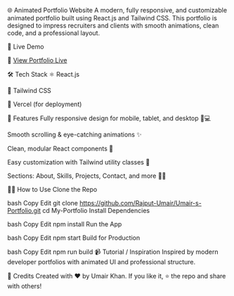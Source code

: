 🌐 Animated Portfolio Website
A modern, fully responsive, and customizable animated portfolio built using React.js and Tailwind CSS.
This portfolio is designed to impress recruiters and clients with smooth animations, clean code, and a professional layout.

🚀 Live Demo

🔗 [View Portfolio Live](https://umair-s-portfolio.vercel.app/)

🛠️ Tech Stack
⚛️ React.js

🎨 Tailwind CSS

💾 Vercel (for deployment)

📁 Features
Fully responsive design for mobile, tablet, and desktop 📱💻

Smooth scrolling & eye-catching animations ✨

Clean, modular React components 🧩

Easy customization with Tailwind utility classes 🎯

Sections: About, Skills, Projects, Contact, and more 👨‍💻

🧑‍💻 How to Use
Clone the Repo

bash
Copy
Edit
git clone https://github.com/Rajput-Umair/Umair-s-Portfolio.git
cd My-Portfolio
Install Dependencies

bash
Copy
Edit
npm install
Run the App

bash
Copy
Edit
npm start
Build for Production

bash
Copy
Edit
npm run build
📹 Tutorial / Inspiration
Inspired by modern developer portfolios with animated UI and professional structure.

🌟 Credits
Created with ❤️ by Umair Khan.
If you like it, ⭐ the repo and share with others!